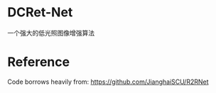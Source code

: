 # DCRet-Net
一个强大的低光照图像增强算法
# Reference
Code borrows heavily from: https://github.com/JianghaiSCU/R2RNet
